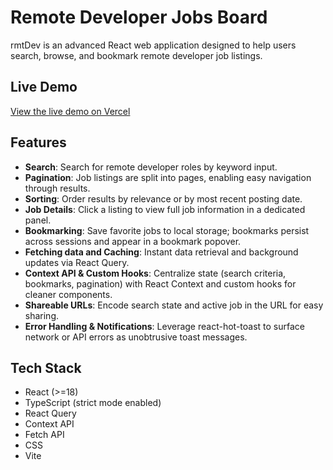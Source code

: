 # Remote Developer Jobs Board

rmtDev is an advanced React web application designed to help users search, browse, and bookmark remote developer job listings.

## Live Demo

[View the live demo on Vercel](#)

## Features

- **Search**: Search for remote developer roles by keyword input.
- **Pagination**: Job listings are split into pages, enabling easy navigation through results.
- **Sorting**: Order results by relevance or by most recent posting date.
- **Job Details**: Click a listing to view full job information in a dedicated panel.
- **Bookmarking**: Save favorite jobs to local storage; bookmarks persist across sessions and appear in a bookmark popover.
- **Fetching data and Caching**: Instant data retrieval and background updates via React Query.
- **Context API & Custom Hooks**: Centralize state (search criteria, bookmarks, pagination) with React Context and custom hooks for cleaner components.
- **Shareable URLs**: Encode search state and active job in the URL for easy sharing.
- **Error Handling & Notifications**: Leverage react-hot-toast to surface network or API errors as unobtrusive toast messages.

## Tech Stack

- React (>=18)
- TypeScript (strict mode enabled)
- React Query
- Context API
- Fetch API
- CSS
- Vite
